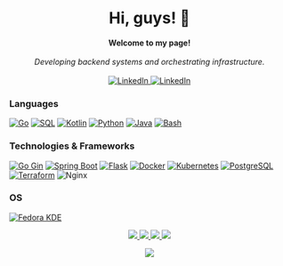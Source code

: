 <h1 align="center">Hi, guys! 👋</h1>

<p align="center">
    <b>Welcome to my page!</b><br><br>
    <i>
        Developing backend systems and orchestrating infrastructure.<br>
    </i><br>
    <a href="https://www.linkedin.com/in/mohamedmacow/">
        <img src="https://img.shields.io/badge/LinkedIn-blue?style=flat-square&logo=linkedin" alt="LinkedIn">
    </a>
    <a href="https://www.raijin.dk/blog">
        <img src="https://img.shields.io/badge/Blogger-FF5722?style=flat-square&logo=blogger&logoColor=white" alt="LinkedIn">
    </a>
</p>

### Languages
[![Go](https://img.shields.io/badge/go-black?style=for-the-badge&logo=go)](https://github.com/darth-raijin)
[![SQL](https://img.shields.io/badge/sql-black?style=for-the-badge&logo=mysql)](https://github.com/darth-raijin)
[![Kotlin](https://img.shields.io/badge/kotlin-black?style=for-the-badge&logo=kotlin)](https://github.com/darth-raijin)
[![Python](https://img.shields.io/badge/python-black?style=for-the-badge&logo=python)](https://github.com/darth-raijin)
[![Java](https://img.shields.io/badge/java-black?style=for-the-badge&logo=openjdk)](https://github.com/darth-raijin)
[![Bash](https://img.shields.io/badge/bash-black?style=for-the-badge&logo=gnu-bash&logoColor=white)](https://github.com/darth-raijin)


### Technologies & Frameworks
[![Go Gin](https://img.shields.io/badge/Go%20Gin-black?style=for-the-badge&logo=go)](https://github.com/darth-raijin)
[![Spring Boot](https://img.shields.io/badge/Spring%20Boot-black?style=for-the-badge&logo=spring-boot)](https://github.com/darth-raijin)
[![Flask](https://img.shields.io/badge/Flask-black?style=for-the-badge&logo=flask)](https://github.com/darth-raijin)
[![Docker](https://img.shields.io/badge/Docker-black?style=for-the-badge&logo=docker)](https://github.com/darth-raijin)
[![Kubernetes](https://img.shields.io/badge/Kubernetes-black?style=for-the-badge&logo=kubernetes)](https://github.com/darth-raijin)
[![PostgreSQL](https://img.shields.io/badge/PostgreSQL-black?style=for-the-badge&logo=postgresql)](https://github.com/darth-raijin)
[![Terraform](https://img.shields.io/badge/terraform-black?style=for-the-badge&logo=terraform)](https://github.com/darth-raijin)
![Nginx](https://img.shields.io/badge/nginx-black.svg?style=for-the-badge&logo=nginx&logoColor=white)

### OS
[![Fedora KDE](https://img.shields.io/badge/linux-black?style=for-the-badge&logo=Linux)](https://github.com/darth-raijin)

<p align="center">
  <a href="https://github.com/darth-raijin">
    <img src="http://github-profile-summary-cards.vercel.app/api/cards/profile-details?username=darth-raijin&theme=transparent" />
  </a>
  <a href="https://github.com/darth-raijin">
    <img src="https://github-readme-streak-stats.herokuapp.com/?user=darth-raijin&hide_border=true&card_width=338&theme=transparent" />
  </a>
  <a href="https://github.com/darth-raijin">
    <img src="http://github-profile-summary-cards.vercel.app/api/cards/stats?username=darth-raijin&theme=transparent" />
  </a>
  <a href="https://github.com/darth-raijin">
    <img src="https://github-readme-stats.vercel.app/api/top-langs/?username=darth-raijin&langs_count=10&exclude_repo=&hide=jupyter%20notebook,vim%20script,cmake,makefile,batchfile,emacs%20lisp,css,html&layout=default&card_width=699&hide_border=true&theme=transparent" />
  </a>
</p>

<p align="center">
  <a href="https://github.com/darth-raijin">
    <img src="https://komarev.com/ghpvc/?username=darth-raijin&color=blue&style=flat)" />
  </a>
</p>
